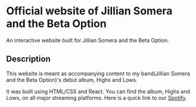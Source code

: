 # Official website of Jillian Somera and the Beta Option
An interactive website built for Jillian Somera and the Beta Option.

## Description
This website is meant as accompanying content to my band(Jillian Somera and the Beta Option)'s debut album, Highs and Lows. 

It was built using HTML/CSS and React. You can find the album, Highs and Lows, on all major streaming platforms. Here is a quick link to our [Spotify](https://spoti.fi/2ng60qA).
